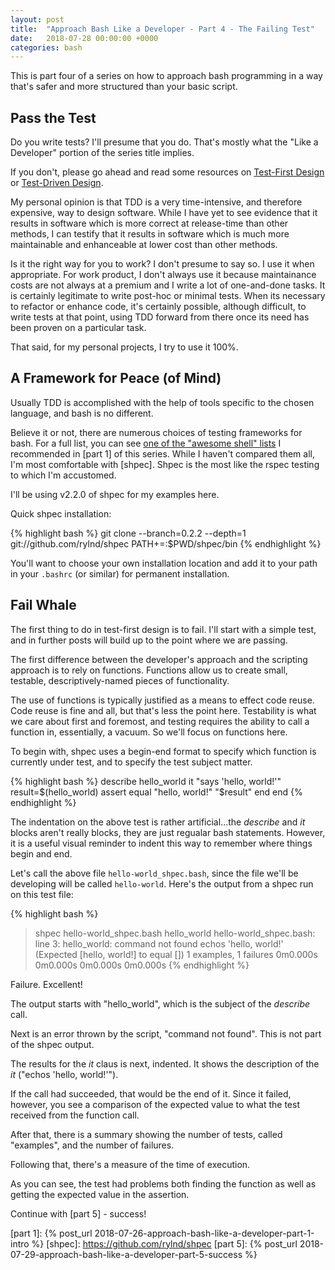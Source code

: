 ```yaml
---
layout: post
title:  "Approach Bash Like a Developer - Part 4 - The Failing Test"
date:   2018-07-28 00:00:00 +0000
categories: bash
---
```


This is part four of a series on how to approach bash programming in a
way that's safer and more structured than your basic script.

Pass the Test
-------------

Do you write tests? I'll presume that you do. That's mostly what the
"Like a Developer" portion of the series title implies.

If you don't, please go ahead and read some resources on [Test-First
Design] or [Test-Driven Design].

My personal opinion is that TDD is a very time-intensive, and therefore
expensive, way to design software. While I have yet to see evidence that
it results in software which is more correct at release-time than other
methods, I can testify that it results in software which is much more
maintainable and enhanceable at lower cost than other methods.

Is it the right way for you to work? I don't presume to say so. I use it
when appropriate. For work product, I don't always use it because
maintainance costs are not always at a premium and I write a lot of
one-and-done tasks. It is certainly legitimate to write post-hoc or
minimal tests. When its necessary to refactor or enhance code, it's
certainly possible, although difficult, to write tests at that point,
using TDD forward from there once its need has been proven on a
particular task.

That said, for my personal projects, I try to use it 100%.

A Framework for Peace (of Mind)
-------------------------------

Usually TDD is accomplished with the help of tools specific to the
chosen language, and bash is no different.

Believe it or not, there are numerous choices of testing frameworks for
bash. For a full list, you can see [one of the "awesome shell" lists] I
recommended in [part 1] of this series. While I haven't compared them
all, I'm most comfortable with [shpec].  Shpec is the most like the
rspec testing to which I'm accustomed.

I'll be using v2.2.0 of shpec for my examples here.

Quick shpec installation:

{% highlight bash %}
git clone --branch=0.2.2 --depth=1 git://github.com/rylnd/shpec
PATH+=:$PWD/shpec/bin
{% endhighlight %}

You'll want to choose your own installation location and add it to your
path in your `.bashrc` (or similar) for permanent installation.

Fail Whale
----------

The first thing to do in test-first design is to fail. I'll start with a
simple test, and in further posts will build up to the point where we
are passing.

The first difference between the developer's approach and the scripting
approach is to rely on functions.  Functions allow us to create small,
testable, descriptively-named pieces of functionality.

The use of functions is typically justified as a means to effect code
reuse.  Code reuse is fine and all, but that's less the point here.
Testability is what we care about first and foremost, and testing
requires the ability to call a function in, essentially, a vacuum.  So
we'll focus on functions here.

To begin with, shpec uses a begin-end format to specify which function
is currently under test, and to specify the test subject matter.

{% highlight bash %}
describe hello_world
  it "says 'hello, world!'"
    result=$(hello_world)
    assert equal "hello, world!" "$result"
  end
end
{% endhighlight %}

The indentation on the above test is rather artificial...the *describe*
and *it* blocks aren't really blocks, they are just regualar bash
statements. However, it is a useful visual reminder to indent this way
to remember where things begin and end.

Let's call the above file `hello-world_shpec.bash`, since the file we'll
be developing will be called `hello-world`. Here's the output from a
shpec run on this test file:

{% highlight bash %}
> shpec hello-world_shpec.bash
hello_world
hello-world_shpec.bash: line 3: hello_world: command not found
  echos 'hello, world!'
  (Expected [hello, world!] to equal [])
1 examples, 1 failures
0m0.000s 0m0.000s
0m0.000s 0m0.000s
{% endhighlight %}

Failure. Excellent!

The output starts with "hello\_world", which is the subject of the
*describe* call.

Next is an error thrown by the script, "command not found".  This is not
part of the shpec output.

The results for the *it* claus is next, indented.  It shows the
description of the *it* ("echos 'hello, world!'").

If the call had succeeded, that would be the end of it.  Since it failed,
however, you see a comparison of the expected value to what the test
received from the function call.

After that, there is a summary showing the number of tests, called
"examples", and the number of failures.

Following that, there's a measure of the time of execution.

As you can see, the test had problems both finding the function as well
as getting the expected value in the assertion.

Continue with [part 5] - success!

  [Test-First Design]:                http://wiki.c2.com/?TestFirstDesign
  [Test-Driven Design]:               http://agiledata.org/essays/tdd.html
  [one of the "awesome shell" lists]: https://github.com/alebcay/awesome-shell
  [part 1]:                           {% post_url 2018-07-26-approach-bash-like-a-developer-part-1-intro %}
  [shpec]:                            https://github.com/rylnd/shpec
  [part 5]:                           {% post_url 2018-07-29-approach-bash-like-a-developer-part-5-success %}
